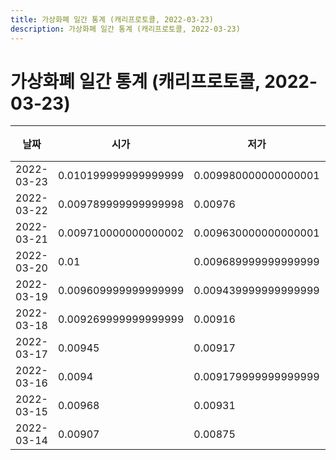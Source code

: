 ```yaml
---
title: 가상화폐 일간 통계 (캐리프로토콜, 2022-03-23)
description: 가상화폐 일간 통계 (캐리프로토콜, 2022-03-23)
---
```



가상화폐 일간 통계 (캐리프로토콜, 2022-03-23)
===

|날짜|시가|저가|고가|종가|비고|
|--|--|--|--|--|--|
|2022-03-23|0.010199999999999999|0.009980000000000001|0.0105|0.0104|    |
|2022-03-22|0.009789999999999998|0.00976|0.0103|0.010199999999999999|    |
|2022-03-21|0.009710000000000002|0.009630000000000001|0.00993|0.009800000000000001|    |
|2022-03-20|0.01|0.009689999999999999|0.0101|0.009699999999999999|    |
|2022-03-19|0.009609999999999999|0.009439999999999999|0.010199999999999999|0.01|    |
|2022-03-18|0.009269999999999999|0.00916|0.00993|0.009609999999999999|    |
|2022-03-17|0.00945|0.00917|0.00945|0.009269999999999999|    |
|2022-03-16|0.0094|0.009179999999999999|0.00968|0.009439999999999999|    |
|2022-03-15|0.00968|0.00931|0.0108|0.0094|    |
|2022-03-14|0.00907|0.00875|0.0101|0.00968|    |
